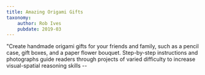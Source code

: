 ```yaml
---
title: Amazing Origami Gifts
taxonomy:
	author: Rob Ives
	pubdate: 2019-03
---
```

"Create handmade origami gifts for your friends and family, such as a pencil case, gift boxes, and a paper flower bouquet. Step-by-step instructions and photographs guide readers through projects of varied difficulty to increase visual-spatial reasoning skills --